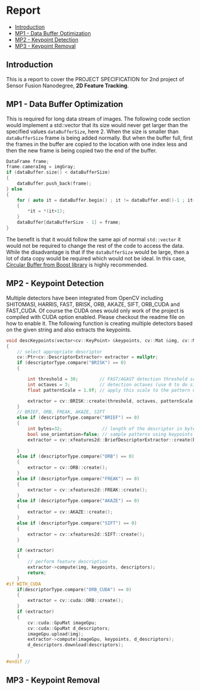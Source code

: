 # Report

- [Introduction](#Introduction)
- [MP1 - Data Buffer Optimization](#MP1)
- [MP2 - Keypoint Detection](#MP2)
- [MP3 - Keypoint Removal](#MP3)

<a name="Introduction" />

## Introduction
This is a report to cover the PROJECT SPECIFICATION for 2nd project of Sensor Fusion Nanodegree, **2D Feature Tracking**.


<a name="MP1" />

## MP1 - Data Buffer Optimization
This is required for long data stream of images. The following code section would implement a std::vector that 
its size would never get larger than the specified values `dataBufferSize`, here 2. When the size is smaller than `dataBufferSize` frame is being added normally. But when the buffer full, first the frames in the buffer are copied 
to the location with one index less and then the new frame is being copied two the end of the buffer.
```c++
DataFrame frame;
frame.cameraImg = imgGray;
if (dataBuffer.size() < dataBufferSize)
{
    dataBuffer.push_back(frame);
} else
{
    for ( auto it = dataBuffer.begin() ; it != dataBuffer.end()-1 ; it++ )
    {
        *it = *(it+1);
    }
    dataBuffer[dataBufferSize - 1] = frame;
}
``` 
The benefit is that it would follow the same api of normal `std::vector` it would not be
required to change the rest of the code to access the data. While the disadvantage is that
if the `dataBufferSize` would be large, then a lot of data copy would be required which would 
not be ideal. In this case, 
[Circular Buffer from Boost library](https://www.boost.org/doc/libs/1_61_0/doc/html/circular_buffer.html) 
is highly recommended.

<a name="MP2" />

## MP2 - Keypoint Detection
Multiple detectors have been integrated from OpenCV including 
SHITOMASI, HARRIS, FAST, BRISK, ORB, AKAZE, SIFT, ORB_CUDA and FAST_CUDA. 
Of course the CUDA ones would only work of the project is compiled with CUDA option
enabled. Please checkout the readme file on how to enable it. The following function 
is creating multiple detectors based on the given string and also extracts the keypoints.
```c++
void descKeypoints(vector<cv::KeyPoint> &keypoints, cv::Mat &img, cv::Mat &descriptors, string descriptorType)
{
    // select appropriate descriptor
    cv::Ptr<cv::DescriptorExtractor> extractor = nullptr;
    if (descriptorType.compare("BRISK") == 0)
    {

        int threshold = 30;        // FAST/AGAST detection threshold score.
        int octaves = 3;           // detection octaves (use 0 to do single scale)
        float patternScale = 1.0f; // apply this scale to the pattern used for sampling the neighbourhood of a keypoint.

        extractor = cv::BRISK::create(threshold, octaves, patternScale);
    }
    // BRIEF, ORB, FREAK, AKAZE, SIFT
    else if (descriptorType.compare("BRIEF") == 0)
    {
        int bytes=32;               // length of the descriptor in bytes, valid values are: 16, 32 (default) or 64 .
        bool use_orientation=false; // sample patterns using keypoints orientation, disabled by default.
        extractor = cv::xfeatures2d::BriefDescriptorExtractor::create(bytes, use_orientation);
        
    }
    else if (descriptorType.compare("ORB") == 0)
    {
        extractor = cv::ORB::create();
    } 
    else if (descriptorType.compare("FREAK") == 0)
    {
        extractor = cv::xfeatures2d::FREAK::create();
    }
    else if (descriptorType.compare("AKAZE") == 0)
    {
        extractor = cv::AKAZE::create();
    }
    else if (descriptorType.compare("SIFT") == 0)
    {
        extractor = cv::xfeatures2d::SIFT::create();
    }

    if (extractor) 
    {
        // perform feature description
        extractor->compute(img, keypoints, descriptors);
        return;
    }
#if WITH_CUDA
    if(descriptorType.compare("ORB_CUDA") == 0)
    {
        extractor = cv::cuda::ORB::create();
    }
    if (extractor) 
    {
        cv::cuda::GpuMat imageGpu;
        cv::cuda::GpuMat d_descriptors;
        imageGpu.upload(img);
        extractor->compute(imageGpu, keypoints, d_descriptors);
        d_descriptors.download(descriptors);
        
    }
#endif // 
```


<a name="MP3" />

## MP3 - Keypoint Removal